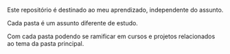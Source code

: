 Este repositório é destinado ao meu aprendizado, independente do assunto.

Cada pasta é um assunto diferente de estudo. 

Com cada pasta podendo se ramificar em cursos e projetos relacionados ao tema da pasta principal.
